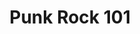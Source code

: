 ---
ee_id: '29'
site: '1'
type: '2'
long_id: 2006-012 Punk Rock 101
url: 2006-012-punkrock-101
title: Punk Rock 101
year: '2006'
medium: Website
commission:
dims:
pitch: "​Kurt Cobain’s suicide letter with Google ads placed on it."
ps: "​A while back, I made a web page which paired Kurt Cobain’s suicide letter with
  Google Ads (google ads are generated from the text of the page they appear on).
  It was up for a while but after getting digged google decided to remove the ads
  from the page. I took some screen shots while it was up and above are two examples
  of what it looked like."
live_url:
related:
youtube:
imgs: punk-rock-101-2006-012-screenshot-2-database-IH.jpg
subheading:
display_year: '2006'
download:
add_credit:
add_credits:
related_code:
layout: things-i-made
---